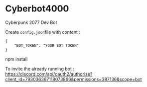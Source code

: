 # Cyberbot4000
Cyberpunk 2077 Dev Bot

Create `config.json`file with content : 
```
{
    "BOT_TOKEN": "YOUR BOT TOKEN"
}
```

npm install

To invite the already running bot : https://discord.com/api/oauth2/authorize?client_id=793036367118073866&permissions=387136&scope=bot
